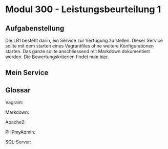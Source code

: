 # Modul 300 - Leistungsbeurteilung 1

## Aufgabenstellung
Die LB1 besteht darin, ein Service zur Verfügung zu stellen. Dieser Service sollte mit dem starten eines Vagrantfiles ohne weitere Konfigurationen starten. Das ganze sollte anschliessend mit Markdown dokumentiert werden. Die Bewertungskriterien findet man [hier](https://bscw.tbz.ch/bscw/bscw.cgi/d29084554/M300_LB1_Bewertungsraster.pdf?op=get&open=1).

## Mein Service

## Glossar
Vagrant:

Markdown:

Apache2:

PHPmyAdmin:

SQL-Server:
